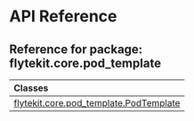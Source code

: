 # API Reference

## Reference for package: flytekit.core.pod_template

| Classes  |
| :------------- |
| [flytekit.core.pod_template.PodTemplate](flytekit_core_pod_template_podtemplate) |

